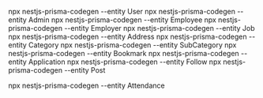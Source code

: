 npx nestjs-prisma-codegen --entity User
npx nestjs-prisma-codegen --entity Admin
npx nestjs-prisma-codegen --entity Employee
npx nestjs-prisma-codegen --entity Employer
npx nestjs-prisma-codegen --entity Job
npx nestjs-prisma-codegen --entity Address
npx nestjs-prisma-codegen --entity Category
npx nestjs-prisma-codegen --entity SubCategory
npx nestjs-prisma-codegen --entity Bookmark
npx nestjs-prisma-codegen --entity Application
npx nestjs-prisma-codegen --entity Follow
npx nestjs-prisma-codegen --entity Post

npx nestjs-prisma-codegen --entity Attendance

<!-- Create new post and feed -->
